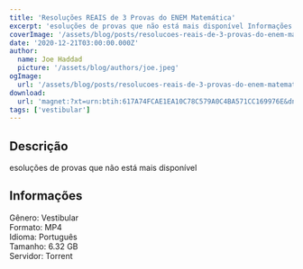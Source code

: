 ```yaml
---
title: 'Resoluções REAIS de 3 Provas do ENEM Matemática'
excerpt: 'esoluções de provas que não está mais disponível Informações  Gênero: Vestibular Formato: MP4 Idioma: Português Tamanho: 6.32 GB Servidor: Torrent'
coverImage: '/assets/blog/posts/resolucoes-reais-de-3-provas-do-enem-matematica.png'
date: '2020-12-21T03:00:00.000Z'
author:
  name: Joe Haddad
  picture: '/assets/blog/authors/joe.jpeg'
ogImage:
  url: '/assets/blog/posts/resolucoes-reais-de-3-provas-do-enem-matematica.png'
download:
  url: 'magnet:?xt=urn:btih:617A74FCAE1EA10C78C579A0C4BA571CC169976E&dn=Resolu%c3%a7%c3%b5es%20REAIS%20de%203%20Provas%20do%20ENEM%20---%20Matem%c3%a1tica&tr=udp%3a%2f%2ftracker.openbittorrent.com%3a1337%2fannounce&tr=udp%3a%2f%2ftracker.opentrackr.org%3a1337%2fannounce'
tags: ['vestibular']
---
```

<h2>Descrição</h2>
<p></p><p>esoluções de provas que não está mais disponível</p><h2>Informações</h2><p>Gênero: Vestibular<br/>Formato: MP4<br/>Idioma: Português<br/>Tamanho: 6.32 GB<br/>Servidor: Torrent</p>